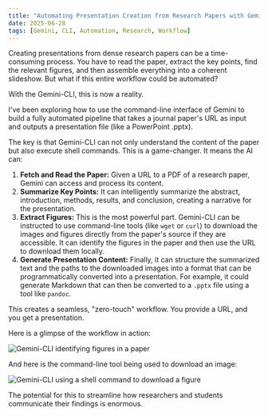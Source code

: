 ```yaml
---
title: "Automating Presentation Creation from Research Papers with Gemini-CLI"
date: 2025-06-28
tags: [Gemini, CLI, Automation, Research, Workflow]
---
```


Creating presentations from dense research papers can be a time-consuming process. You have to read the paper, extract the key points, find the relevant figures, and then assemble everything into a coherent slideshow. But what if this entire workflow could be automated?

With the Gemini-CLI, this is now a reality.

I've been exploring how to use the command-line interface of Gemini to build a fully automated pipeline that takes a journal paper's URL as input and outputs a presentation file (like a PowerPoint .pptx).

The key is that Gemini-CLI can not only understand the content of the paper but also execute shell commands. This is a game-changer. It means the AI can:

1.  **Fetch and Read the Paper:** Given a URL to a PDF of a research paper, Gemini can access and process its content.
2.  **Summarize Key Points:** It can intelligently summarize the abstract, introduction, methods, results, and conclusion, creating a narrative for the presentation.
3.  **Extract Figures:** This is the most powerful part. Gemini-CLI can be instructed to use command-line tools (like `wget` or `curl`) to download the images and figures directly from the paper's source if they are accessible. It can identify the figures in the paper and then use the URL to download them locally.
4.  **Generate Presentation Content:** Finally, it can structure the summarized text and the paths to the downloaded images into a format that can be programmatically converted into a presentation. For example, it could generate Markdown that can then be converted to a `.pptx` file using a tool like `pandoc`.

This creates a seamless, "zero-touch" workflow. You provide a URL, and you get a presentation.

Here is a glimpse of the workflow in action:

![Gemini-CLI identifying figures in a paper](/images/gemini-workflow-example1.jpg)

And here is the command-line tool being used to download an image:

![Gemini-CLI using a shell command to download a figure](/images/gemini-workflow-example2.jpg)

The potential for this to streamline how researchers and students communicate their findings is enormous.
